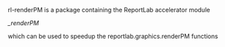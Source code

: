 rl-renderPM is a package containing the ReportLab accelerator module

_\_renderPM_

which can be used to speedup the reportlab.graphics.renderPM functions
